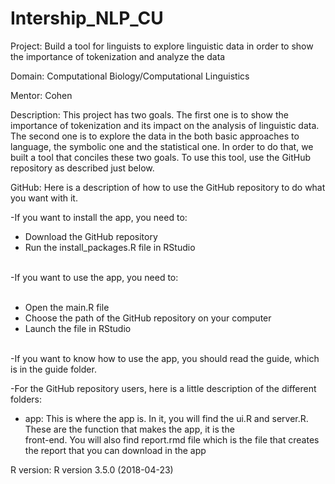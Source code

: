 # Intership_NLP_CU

Project: Build a tool for linguists to explore linguistic data in order to show the importance of tokenization and analyze the data

Domain: Computational Biology/Computational Linguistics

Mentor: Cohen

Description: This project has two goals. The first one is to show the importance of tokenization and its impact on the analysis of linguistic data. The second one is to explore the data in the both basic approaches to language, the symbolic one and the statistical one. In order to do that, we built a tool that conciles these two goals. To use this tool, use the GitHub repository as described just below.

GitHub: Here is a description of how to use the GitHub repository to do what you want with it.<br />

  -If you want to install the app, you need to: <br />
         <ul>
         <li>Download the GitHub repository</li>
         <li>Run the install_packages.R file in RStudio</li>
         </ul>
         <br />
  -If you want to use the app, you need to: <br />   
         <ul>
        <li>Open the main.R file</li>
        <li>Choose the path of the GitHub repository on your computer</li>
        <li>Launch the file in RStudio</li>
        </ul>
        <br />
  -If you want to know how to use the app, you should read the guide, which is in the guide folder.<br />
  
  -For the GitHub repository users, here is a little description of the different folders:<br />
        <ul>
        <li>app: This is where the app is. In it, you will find the ui.R and server.R. These are the function that makes the app, it is the                                    
        front-end. You will also find report.rmd file which is the file that creates the report that you can download in the app</li>
        </ul>

R version:  R version 3.5.0 (2018-04-23)
